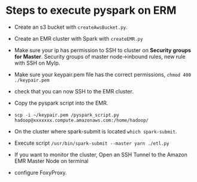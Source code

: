 # Steps to execute pyspark on ERM

+ Create an s3 bucket with ```createAwsBucket.py```.
+ Create an EMR cluster with Spark with ```createEMR.py```
+ Make sure your ip has permission to SSH to cluster on **Security groups for Master**. Security groups of master node->inbound rules, new rule with SSH on MyIp.
+ Make sure your keypair.pem file has the correct permissions, ```chmod 400 ./keypair.pem```
+ check that you can now SSH to the EMR cluster.
+ Copy the pyspark script into the EMR.
+ ```scp -i ~/keypair.pem /pyspark_script.py hadoop@xxxxxxx.compute.amazonaws.com:/home/hadoop/```
+ On the cluster where  spark-submit is located ```which spark-submit```.
+ Execute script ```/usr/bin/spark-submit --master yarn ./etl.py```

+ If you want to monitor the cluster, Open an SSH Tunnel to the Amazon EMR Master Node on terminal
+ configure FoxyProxy.



